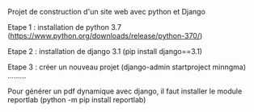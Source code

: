 Projet de construction d'un site web avec python et Django

Etape 1 : installation de python 3.7 (https://www.python.org/downloads/release/python-370/)

Etape 2 : installation de django 3.1 (pip install django==3.1)

Etape 3 : créer un nouveau projet (django-admin startproject minngma)
.........



Pour générer un pdf dynamique avec django, il faut installer le module reportlab (python -m pip install reportlab)

<!---
ousseni99/ousseni99 is a ✨ special ✨ repository because its `README.md` (this file) appears on your GitHub profile.
You can click the Preview link to take a look at your changes.
Doctorant en médecine , Master 2 santé publique : expert des systèmes d'information en santé
--->
